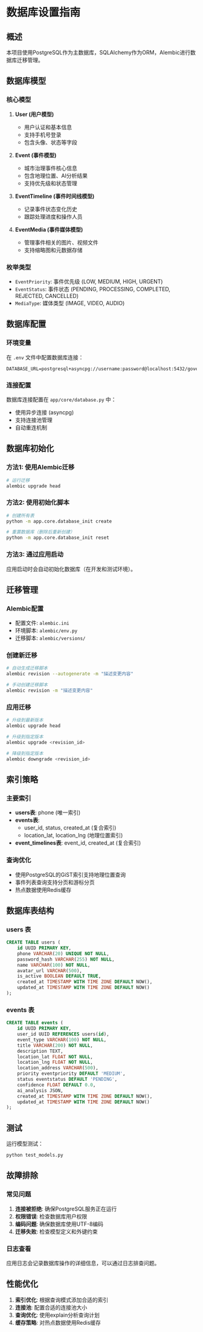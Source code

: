 # 数据库设置指南

## 概述

本项目使用PostgreSQL作为主数据库，SQLAlchemy作为ORM，Alembic进行数据库迁移管理。

## 数据库模型

### 核心模型

1. **User (用户模型)**
   - 用户认证和基本信息
   - 支持手机号登录
   - 包含头像、状态等字段

2. **Event (事件模型)**
   - 城市治理事件核心信息
   - 包含地理位置、AI分析结果
   - 支持优先级和状态管理

3. **EventTimeline (事件时间线模型)**
   - 记录事件状态变化历史
   - 跟踪处理进度和操作人员

4. **EventMedia (事件媒体模型)**
   - 管理事件相关的图片、视频文件
   - 支持缩略图和元数据存储

### 枚举类型

- `EventPriority`: 事件优先级 (LOW, MEDIUM, HIGH, URGENT)
- `EventStatus`: 事件状态 (PENDING, PROCESSING, COMPLETED, REJECTED, CANCELLED)
- `MediaType`: 媒体类型 (IMAGE, VIDEO, AUDIO)

## 数据库配置

### 环境变量

在 `.env` 文件中配置数据库连接：

```env
DATABASE_URL=postgresql+asyncpg://username:password@localhost:5432/governance_db
```

### 连接配置

数据库连接配置在 `app/core/database.py` 中：

- 使用异步连接 (asyncpg)
- 支持连接池管理
- 自动重连机制

## 数据库初始化

### 方法1: 使用Alembic迁移

```bash
# 运行迁移
alembic upgrade head
```

### 方法2: 使用初始化脚本

```bash
# 创建所有表
python -m app.core.database_init create

# 重置数据库（删除后重新创建）
python -m app.core.database_init reset
```

### 方法3: 通过应用启动

应用启动时会自动初始化数据库（在开发和测试环境）。

## 迁移管理

### Alembic配置

- 配置文件: `alembic.ini`
- 环境脚本: `alembic/env.py`
- 迁移脚本: `alembic/versions/`

### 创建新迁移

```bash
# 自动生成迁移脚本
alembic revision --autogenerate -m "描述变更内容"

# 手动创建迁移脚本
alembic revision -m "描述变更内容"
```

### 应用迁移

```bash
# 升级到最新版本
alembic upgrade head

# 升级到指定版本
alembic upgrade <revision_id>

# 降级到指定版本
alembic downgrade <revision_id>
```

## 索引策略

### 主要索引

- **users表**: phone (唯一索引)
- **events表**: 
  - user_id, status, created_at (复合索引)
  - location_lat, location_lng (地理位置索引)
- **event_timelines表**: event_id, created_at (复合索引)

### 查询优化

- 使用PostgreSQL的GiST索引支持地理位置查询
- 事件列表查询支持分页和游标分页
- 热点数据使用Redis缓存

## 数据库表结构

### users 表
```sql
CREATE TABLE users (
    id UUID PRIMARY KEY,
    phone VARCHAR(20) UNIQUE NOT NULL,
    password_hash VARCHAR(255) NOT NULL,
    name VARCHAR(100) NOT NULL,
    avatar_url VARCHAR(500),
    is_active BOOLEAN DEFAULT TRUE,
    created_at TIMESTAMP WITH TIME ZONE DEFAULT NOW(),
    updated_at TIMESTAMP WITH TIME ZONE DEFAULT NOW()
);
```

### events 表
```sql
CREATE TABLE events (
    id UUID PRIMARY KEY,
    user_id UUID REFERENCES users(id),
    event_type VARCHAR(100) NOT NULL,
    title VARCHAR(200) NOT NULL,
    description TEXT,
    location_lat FLOAT NOT NULL,
    location_lng FLOAT NOT NULL,
    location_address VARCHAR(500),
    priority eventpriority DEFAULT 'MEDIUM',
    status eventstatus DEFAULT 'PENDING',
    confidence FLOAT DEFAULT 0.0,
    ai_analysis JSON,
    created_at TIMESTAMP WITH TIME ZONE DEFAULT NOW(),
    updated_at TIMESTAMP WITH TIME ZONE DEFAULT NOW()
);
```

## 测试

运行模型测试：

```bash
python test_models.py
```

## 故障排除

### 常见问题

1. **连接被拒绝**: 确保PostgreSQL服务正在运行
2. **权限错误**: 检查数据库用户权限
3. **编码问题**: 确保数据库使用UTF-8编码
4. **迁移失败**: 检查模型定义和外键约束

### 日志查看

应用日志会记录数据库操作的详细信息，可以通过日志排查问题。

## 性能优化

1. **索引优化**: 根据查询模式添加合适的索引
2. **连接池**: 配置合适的连接池大小
3. **查询优化**: 使用explain分析查询计划
4. **缓存策略**: 对热点数据使用Redis缓存